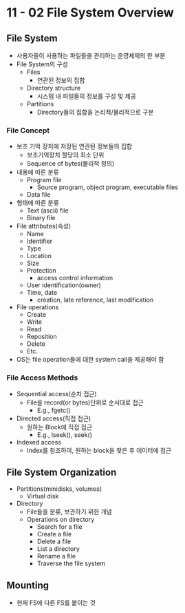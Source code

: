 # 11 - 02 File System Overview

## File System

- 사용자들이 사용하는 파일들을 관리하는 운영체제의 한 부분
- File System의 구성
  - Files
    - 연관된 정보의 집합
  - Directory structure
    - 시스템 내 파일들의 정보를 구성 및 제공
  - Partitions
    - Directory들의 집합을 논리적/물리적으로 구분



### File Concept

- 보조 기억 장치에 저장된 연관된 정보들의 집합
  - 보조기억장치 할당의 최소 단위
  - Sequence of bytes(물리적 정의)
- 내용에 따른 분류
  - Program file
    - Source program, object program, executable files
  - Data file
- 형태에 따른 분류
  - Text (ascii) file
  - Binary file
- File attributes(속성)
  - Name
  - Identifier
  - Type
  - Location
  - Size
  - Protection
    - access control information
  - User identification(owner)
  - Time, date
    - creation, late reference, last modification
- File operations
  - Create
  - Write
  - Read
  - Reposition
  - Delete
  - Etc.
- OS는 file operation들에 대한 system call을 제공해야 함



### File Access Methods

- Sequential access(순차 접근)
  - File을 record(or bytes)단위로 순서대로 접근
    - E.g., fgetc()
- Directed access(직접 접근)
  - 원하는 Block에 직접 접근
    - E.g., lseek(), seek()
- Indexed access
  - Index를 참조하여, 원하는 block을 찾은 후 데이터에 접근



## File System Organization

- Partitions(minidisks, volumes)
  - Virtual disk
- Directory
  - File들을 분류, 보관하기 위한 개념
  - Operations on directory
    - Search for a file
    - Create a file
    - Delete a file
    - List a directory
    - Rename a file
    - Traverse the file system



## Mounting

- 현재 FS에 다른 FS를 붙이는 것